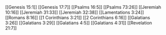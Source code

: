[[Genesis 15:1]]
[[Genesis 17:7]]
[[Psalms 16:5]]
[[Psalms 73:26]]
[[Jeremiah 10:16]]
[[Jeremiah 31:33]]
[[Jeremiah 32:38]]
[[Lamentations 3:24]]
[[Romans 8:16]]
[[1 Corinthians 3:21]]
[[2 Corinthians 6:16]]
[[Galatians 3:26]]
[[Galatians 3:29]]
[[Galatians 4:5]]
[[Galatians 4:31]]
[[Revelation 21:7]]
